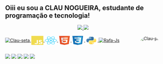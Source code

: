 ## Oiii eu sou a CLAU NOGUEIRA, estudante de programação e tecnologia!
<div align="center">
  <a href="https://github.com/claunogueira">
  <img width="42%" src="https://github-readme-stats.vercel.app/api?username=claunogueira&show_icons=true&theme=radical&include_all_commits=true&count_private=true"/>
  <img width="50%" src="https://github-readme-stats.vercel.app/api/top-langs/?username=claunogueira&layout=compact&langs_count=7&theme=radical"/>
</div>

<div style="display: inline_block"><br>
    
  <img align="center" alt="Clau-seta" height="30" width="40" src="https://icongr.am/feather/arrow-right-circle.svg?size=107&color=ffffff">
<img align="center" alt="Clau-Js" height="30" width="40" src="https://raw.githubusercontent.com/devicons/devicon/master/icons/javascript/javascript-plain.svg">  <img align="center" alt="Clau-React" height="30" width="40" src="https://raw.githubusercontent.com/devicons/devicon/master/icons/react/react-original.svg"> <img align="center" alt="Clau-HTML" height="30" width="40" src="https://raw.githubusercontent.com/devicons/devicon/master/icons/html5/html5-original.svg"> <img align="center" alt="Clau-CSS" height="30" width="40" src="https://raw.githubusercontent.com/devicons/devicon/master/icons/css3/css3-original.svg"> <img align="center" alt="Clau-Python" height="30" width="40" src="https://raw.githubusercontent.com/devicons/devicon/master/icons/python/python-original.svg"> 
 <img align="right" alt="Clau-pic" height="150" style="border-radius:50px;"src="https://i.pinimg.com/564x/fc/63/7d/fc637dc825ea7815e24c6dda78cfca64.jpg"> 
  <img align="center" alt="Rafa-Js" height="30" width="40" src="https://icongr.am/feather/arrow-left-circle.svg?size=107&color=ffffff">
</div>


  ##

 
<div> 

  <a href="https://instagram.com/claunogueira.dev" target="_blank"><img src="https://img.shields.io/badge/-Instagram-%23E4405F?style=for-the-badge&logo=instagram&logoColor=white" target="_blank"></a>
  <a href = "mailto:claunogueira.mkt@gmail.com"><img src="https://img.shields.io/badge/-Gmail-%23333?style=for-the-badge&logo=gmail&logoColor=white" target="_blank"></a>
  <a href="https://www.linkedin.com/in/claudianogueira7/" target="_blank"><img src="https://img.shields.io/badge/-LinkedIn-%230077B5?style=for-the-badge&logo=linkedin&logoColor=white" target="_blank"></a> 
  <a href="https://wa.link/1vo8t1" target="_blank"><img src="https://img.shields.io/badge/WhatsApp-25D366?style=for-the-badge&logo=whatsapp&logoColor=white"></a> 
  <a href="https://www.behance.net/claunogueira" target="_blank"><img src="https://img.shields.io/badge/-Behance-blue?style=for-the-badge&logo=behance&logoColor=white"></a> 


